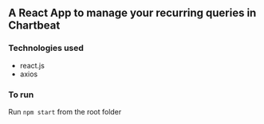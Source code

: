 ## A React App to manage your recurring queries in Chartbeat

### Technologies used

- react.js
- axios

### To run

Run ```npm start``` from the root folder